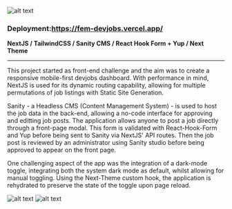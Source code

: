 ![alt text](https://pnguyen-portfolio.vercel.app/detail/desktop/image-devjobs-hero@2x.jpg)

### Deployment:https://fem-devjobs.vercel.app/ ###
**NextJS / TailwindCSS / Sanity CMS / React Hook Form + Yup / Next Theme**

----

This project started as front-end challenge and the aim was to create a responsive mobile-first devjobs dashboard. With performance in mind, NextJS is used for its dynamic routing capability, allowing for multiple permutations of job listings with Static Site Generation.

Sanity - a Headless CMS (Content Management System) - is used to host the job data in the back-end, allowing a no-code interface for approving and editting job posts. The application allows anyone to post a job directly through a front-page modal. This form is validated with React-Hook-Form and Yup before being sent to Sanity via NextJS' API routes. Then the job post is reviewed by an administrator using Sanity studio before being approved to appear on the front page.

One challenging aspect of the app was the integration of a dark-mode toggle, integrating both the system dark mode as default, whilst allowing for manual toggling. Using the Next-Theme custom hook, the application is rehydrated to preserve the state of the toggle upon page reload.

          
![alt text](https://pnguyen-portfolio.vercel.app/detail/desktop/image-devjobs-preview-2@2x.jpg)
![alt text](https://pnguyen-portfolio.vercel.app/detail/desktop/image-devjobs-preview-1@2x.jpg)

